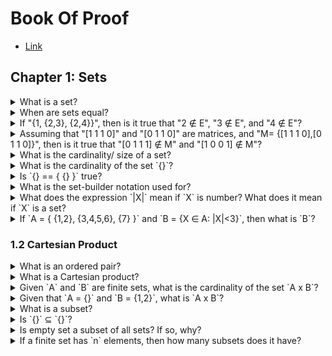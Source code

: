 # Book Of Proof

* [Link](https://www.people.vcu.edu/~rhammack/BookOfProof)

## Chapter 1: Sets

<details>
  <summary>What is a set?</summary>
  
  * Collection of things (called elements)
  * Ex: `{...,−4,−3,−2,−1,0,1,2,3,4,...}`
</details>

<details>
  <summary>When are sets equal?</summary>
  
  * They are equal if they contain exactly the same elements
  * Order of elements in sets do not affect equality
</details>

<details>
  <summary>
    If "{1, {2,3}, {2,4}}", then is it true that "2 ∉ E", "3 ∉ E", and "4 ∉ E"?
  </summary>

  * No
  * Set `E` only has 3 elements: `1, {2,3}, and {2,4}`
</details>

<details>
  <summary> 
     Assuming that "[1 1 1 0]" and "[0 1 1 0]" are matrices, and "M= {[1 1 1 0],[0 1 1 0]}", then is it true that "[0 1 1 1] ∉ M" and "[1 0 0 1] ∉ M"?
  </summary>

  * No
</details>

<details>
  <summary>What is the cardinality/ size of a set?</summary>

  * Number of elements a set has
</details>
    
<details>
  <summary>What is the cardinality of the set `{}`?</summary>

  * 0
  * Called empty set
  * denoted with symbol with a 0 that has a diagonal slash through it (can't be shown here)
</details>

<details>
  <summary>Is `{} == { {} }` true?</summary>

  * No, because `{}` contains nothing while `{{}}` contains one thing, an empty set
</details>

<details>
  <summary>What is the set-builder notation used for?</summary>

  * Used to describe sets that are too big complex to list between braces
  * Its another way to display sets
  * Ex: `E = {2n:n ∈ Z}`; E equals the set of all things of form `2n`, such that `n` is an element of Z (even numbers)
  * Syntax: `X = {expression:rule}`, where the elements of `X` are understood to be all values of `expression` that are specified by `rule`
</details>

<details>
  <summary>
    What does the expression `|X|` mean if `X` is number? What does it mean if `X` is a set?
  </summary>

  * Means absolute value if number
  * Means cardinality if set
</details>

<details>
  <summary>
    If `A = { {1,2}, {3,4,5,6}, {7} }` and `B = {X ∈ A: |X|<3}`, then what is `B`?
  </summary>

  * `B = { {1,2}, {7} }`
</details>

### 1.2 Cartesian Product

<details>
  <summary>
    What is an ordered pair?
  </summary>

  * list `(x,y)` of two "things" (can be anything..numbers, letters, or even ordered pairs) `x` and `y` enclosed in parentheses and separated by a comma
  * Ex: `(2,4)` is an ordered pair
</details>

<details>
  <summary>
    What is a Cartesian product?
  </summary>

  * product of two sets `A` and `B` that is a set denoted as `A x B` and defined as `A x B = {(a,b): a ∈ A, b ∈ B}`
  * Ex: Given `A = {k, l, m}` and `B = {q, r}`, `A x B = {(k,q), (k,r), (l,q), (l,r), (m,q), (m,r)}`
</details>

<details>
  <summary>
    Given `A` and `B` are finite sets, what is the cardinality of the set `A x B`?
  </summary>

  * `|A x B| = |A| * |B|`
  * Just multiply the size of A and B
</details>

<details>
  <summary>
    Given that `A = {}` and `B = {1,2}`, what is `A x B`?
  </summary>

  * It is `{}` (empty set)
</details>

<details>
  <summary>
    What is a subset?
  </summary>

  * Suppose `A` and `B` are sets. If every element of `A` is also an element of `B`, then we say `A` is a subset of `B` and this is denoted as `A ⊆ B`
  * If there is *at least* one element of `A` that is not an element of `B`, then `A` is not a subset of `B`
</details>

<details>
  <summary>
    Is `{}` ⊆ `{}`?
  </summary>

  * Yes
</details>

<details>
  <summary>
    Is empty set a subset of all sets? If so, why?
  </summary>

  * According to definition of subset, a set is not a subset if there is atleast one element not in the set...since `{}` is an empty set, that means that there is no elements in `{}` that is an element of any random set...there for `{} ⊆ AnySet`
</details>

<details>
  <summary>
    If a finite set has `n` elements, then how many subsets does it have?
  </summary>

  * It has `2^n` subsets
</details>

